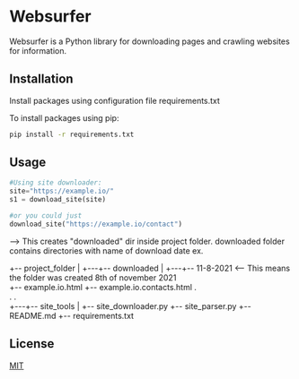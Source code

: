 # Websurfer

Websurfer is a Python library for downloading pages and crawling websites for information.

## Installation

Install packages using configuration file requirements.txt

To install packages using pip:

```bash
pip install -r requirements.txt
```

## Usage

```python
#Using site downloader:
site="https://example.io/"
s1 = download_site(site)

#or you could just
download_site("https://example.io/contact")
```

--> 
This creates "downloaded" dir inside project folder.
downloaded folder contains directories with name of download date
ex.

+-- project_folder
|
+---+-- downloaded
    |
    +---+-- 11-8-2021  <-- This means the folder was created 8th of november 2021   
        +--  example.io.html
        +--  example.io.contacts.html
        .  
        . 
        .   
+---+-- site_tools
    |
    +-- site_downloader.py
    +-- site_parser.py
+-- README.md
+-- requirements.txt


## License
[MIT](https://choosealicense.com/licenses/mit/)